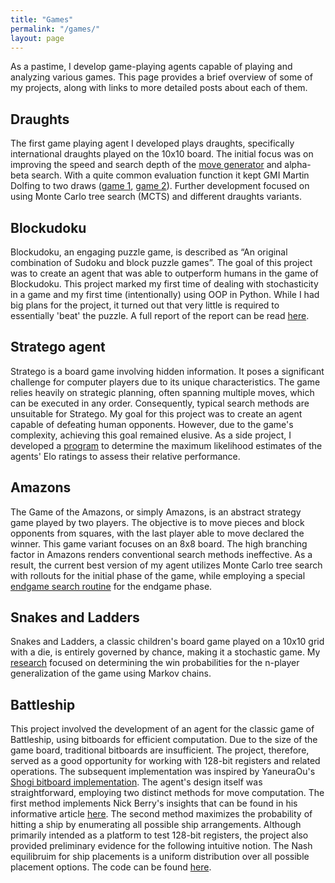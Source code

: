 ```yaml
---
title: "Games"
permalink: "/games/"
layout: page
---
```


As a pastime, I develop game-playing agents capable of playing and analyzing various games. This page provides a brief overview of some of my projects, along with links to more detailed posts about each of them.

## Draughts
The first game playing agent I developed plays draughts, specifically international draughts played on the 10x10 board. The initial focus was on improving the speed and search depth of the [move generator](https://daannoordenbos.github.io/draughts-move-generator/) and alpha-beta search. With a quite common evaluation function it kept GMI Martin Dolfing to two draws ([game 1](https://lidraughts.org/tJ21UR4b/black), [game 2](https://lidraughts.org/iaELUv9a/white)). Further development focused on using Monte Carlo tree search (MCTS) and different draughts variants. 

## Blockudoku
Blockudoku, an engaging puzzle game, is described as “An original combination of Sudoku and block puzzle games”. The goal of this project was to create an agent that was able to outperform humans in the game of Blockudoku. This project marked my first time of dealing with stochasticity in a game and my first time (intentionally) using OOP in Python. While I had big plans for the project, it turned out that very little is required to essentially 'beat' the puzzle. A full report of the report can be read [here](https://daannoordenbos.github.io/Blockudoku-Agent/).

## Stratego agent
Stratego is a board game involving hidden information. It poses a significant challenge for computer players due to its unique characteristics. The game relies heavily on strategic planning, often spanning multiple moves, which can be executed in any order. Consequently, typical search methods are unsuitable for Stratego. My goal for this project was to create an agent capable of defeating human opponents. However, due to the game's complexity, achieving this goal remained elusive. As a side project, I developed a [program](https://daannoordenbos.github.io/Bradley-Terry-Intervals/) to determine the maximum likelihood estimates of the agents' Elo ratings to assess their relative performance.

## Amazons
The Game of the Amazons, or simply Amazons, is an abstract strategy game played by two players. The objective is to move pieces and block opponents from squares, with the last player able to move declared the winner. This game variant focuses on an 8x8 board. The high branching factor in Amazons renders conventional search methods ineffective. As a result, the current best version of my agent utilizes Monte Carlo tree search with rollouts for the initial phase of the game, while employing a special [endgame search routine](https://daannoordenbos.github.io/Endgame-play-in-Amazons/) for the endgame phase.

## Snakes and Ladders
Snakes and Ladders, a classic children's board game played on a 10x10 grid with a die, is entirely governed by chance, making it a stochastic game. My [research](https://daannoordenbos.github.io/snakes-ladders/) focused on determining the win probabilities for the n-player generalization of the game using Markov chains.

## Battleship
This project involved the development of an agent for the classic game of Battleship, using bitboards for efficient computation. Due to the size of the game board, traditional bitboards are insufficient. The project, therefore, served as a good opportunity for working with 128-bit registers and related operations. The subsequent implementation was inspired by YaneuraOu's [Shogi bitboard implementation](https://github.com/yaneurao/YaneuraOu/blob/master/source/bitboard.h). The agent's design itself was straightforward, employing two distinct methods for move computation. The first method implements Nick Berry's insights that can be found in his informative article [here](http://www.datagenetics.com/blog/december32011/). The second method maximizes the probability of hitting a ship by enumerating all possible ship arrangements. Although primarily intended as a platform to test 128-bit registers, the project also provided preliminary evidence for the following intuitive notion. The Nash equilibruim for ship placements is a uniform distribution over all possible placement options. The code can be found [here](https://github.com/daannoordenbos/daannoordenbos.github.io/tree/master/featured_code/battleship).
